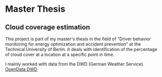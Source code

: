 # Master Thesis 
## Cloud coverage estimation
This project is part of my master's thesis in the field of "Driver behavior monitoring for energy optimization and accident prevention" at the Technical University of Berlin. It deals with identification of the percentage of cloud cover at a location at a specific point in time.

I mainly worked with data from the DWD (German Weather Service).
[OpenData DWD](https://opendata.dwd.de/weather/tree.html)

